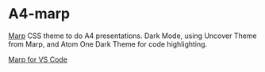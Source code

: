 # A4-marp

[Marp](https://marp.app/) CSS theme to do A4 presentations. Dark Mode, using Uncover Theme from Marp, and Atom One Dark Theme for code highlighting. 

[Marp for VS Code](https://github.com/marp-team/marp-vscode)
